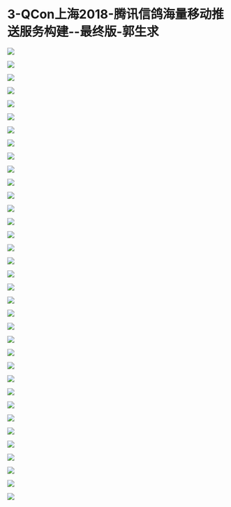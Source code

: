 # 3-QCon上海2018-腾讯信鸽海量移动推送服务构建--最终版-郭生求

![](https://raw.githubusercontent.com/hellojd2018/ms_document/master/Qcon/Qcon_shanghai_2018/images/091446695tBsYNr/201905130914_4.png)


![](https://raw.githubusercontent.com/hellojd2018/ms_document/master/Qcon/Qcon_shanghai_2018/images/091446695tBsYNr/201905130914_5.png)


![](https://raw.githubusercontent.com/hellojd2018/ms_document/master/Qcon/Qcon_shanghai_2018/images/091446695tBsYNr/201905130914_6.png)


![](https://raw.githubusercontent.com/hellojd2018/ms_document/master/Qcon/Qcon_shanghai_2018/images/091446695tBsYNr/201905130914_7.png)


![](https://raw.githubusercontent.com/hellojd2018/ms_document/master/Qcon/Qcon_shanghai_2018/images/091446695tBsYNr/201905130914_8.png)


![](https://raw.githubusercontent.com/hellojd2018/ms_document/master/Qcon/Qcon_shanghai_2018/images/091446695tBsYNr/201905130914_9.png)


![](https://raw.githubusercontent.com/hellojd2018/ms_document/master/Qcon/Qcon_shanghai_2018/images/091446695tBsYNr/201905130914_10.png)


![](https://raw.githubusercontent.com/hellojd2018/ms_document/master/Qcon/Qcon_shanghai_2018/images/091446695tBsYNr/201905130914_11.png)


![](https://raw.githubusercontent.com/hellojd2018/ms_document/master/Qcon/Qcon_shanghai_2018/images/091446695tBsYNr/201905130914_12.png)


![](https://raw.githubusercontent.com/hellojd2018/ms_document/master/Qcon/Qcon_shanghai_2018/images/091446695tBsYNr/201905130914_13.png)


![](https://raw.githubusercontent.com/hellojd2018/ms_document/master/Qcon/Qcon_shanghai_2018/images/091446695tBsYNr/201905130914_14.png)


![](https://raw.githubusercontent.com/hellojd2018/ms_document/master/Qcon/Qcon_shanghai_2018/images/091446695tBsYNr/201905130914_15.png)


![](https://raw.githubusercontent.com/hellojd2018/ms_document/master/Qcon/Qcon_shanghai_2018/images/091446695tBsYNr/201905130914_16.png)


![](https://raw.githubusercontent.com/hellojd2018/ms_document/master/Qcon/Qcon_shanghai_2018/images/091446695tBsYNr/201905130914_17.png)


![](https://raw.githubusercontent.com/hellojd2018/ms_document/master/Qcon/Qcon_shanghai_2018/images/091446695tBsYNr/201905130914_18.png)


![](https://raw.githubusercontent.com/hellojd2018/ms_document/master/Qcon/Qcon_shanghai_2018/images/091446695tBsYNr/201905130914_19.png)


![](https://raw.githubusercontent.com/hellojd2018/ms_document/master/Qcon/Qcon_shanghai_2018/images/091446695tBsYNr/201905130914_20.png)


![](https://raw.githubusercontent.com/hellojd2018/ms_document/master/Qcon/Qcon_shanghai_2018/images/091446695tBsYNr/201905130914_21.png)


![](https://raw.githubusercontent.com/hellojd2018/ms_document/master/Qcon/Qcon_shanghai_2018/images/091446695tBsYNr/201905130914_22.png)


![](https://raw.githubusercontent.com/hellojd2018/ms_document/master/Qcon/Qcon_shanghai_2018/images/091446695tBsYNr/201905130914_23.png)


![](https://raw.githubusercontent.com/hellojd2018/ms_document/master/Qcon/Qcon_shanghai_2018/images/091446695tBsYNr/201905130914_24.png)


![](https://raw.githubusercontent.com/hellojd2018/ms_document/master/Qcon/Qcon_shanghai_2018/images/091446695tBsYNr/201905130914_25.png)


![](https://raw.githubusercontent.com/hellojd2018/ms_document/master/Qcon/Qcon_shanghai_2018/images/091446695tBsYNr/201905130914_26.png)


![](https://raw.githubusercontent.com/hellojd2018/ms_document/master/Qcon/Qcon_shanghai_2018/images/091446695tBsYNr/201905130914_27.png)


![](https://raw.githubusercontent.com/hellojd2018/ms_document/master/Qcon/Qcon_shanghai_2018/images/091446695tBsYNr/201905130914_28.png)


![](https://raw.githubusercontent.com/hellojd2018/ms_document/master/Qcon/Qcon_shanghai_2018/images/091446695tBsYNr/201905130914_29.png)


![](https://raw.githubusercontent.com/hellojd2018/ms_document/master/Qcon/Qcon_shanghai_2018/images/091446695tBsYNr/201905130914_30.png)


![](https://raw.githubusercontent.com/hellojd2018/ms_document/master/Qcon/Qcon_shanghai_2018/images/091446695tBsYNr/201905130914_31.png)


![](https://raw.githubusercontent.com/hellojd2018/ms_document/master/Qcon/Qcon_shanghai_2018/images/091446695tBsYNr/201905130914_32.png)


![](https://raw.githubusercontent.com/hellojd2018/ms_document/master/Qcon/Qcon_shanghai_2018/images/091446695tBsYNr/201905130914_33.png)


![](https://raw.githubusercontent.com/hellojd2018/ms_document/master/Qcon/Qcon_shanghai_2018/images/091446695tBsYNr/201905130914_34.png)


![](https://raw.githubusercontent.com/hellojd2018/ms_document/master/Qcon/Qcon_shanghai_2018/images/091446695tBsYNr/201905130914_35.png)


![](https://raw.githubusercontent.com/hellojd2018/ms_document/master/Qcon/Qcon_shanghai_2018/images/091446695tBsYNr/201905130914_36.png)


![](https://raw.githubusercontent.com/hellojd2018/ms_document/master/Qcon/Qcon_shanghai_2018/images/091446695tBsYNr/201905130914_37.png)


![](https://raw.githubusercontent.com/hellojd2018/ms_document/master/Qcon/Qcon_shanghai_2018/images/091446695tBsYNr/201905130914_38.png)


